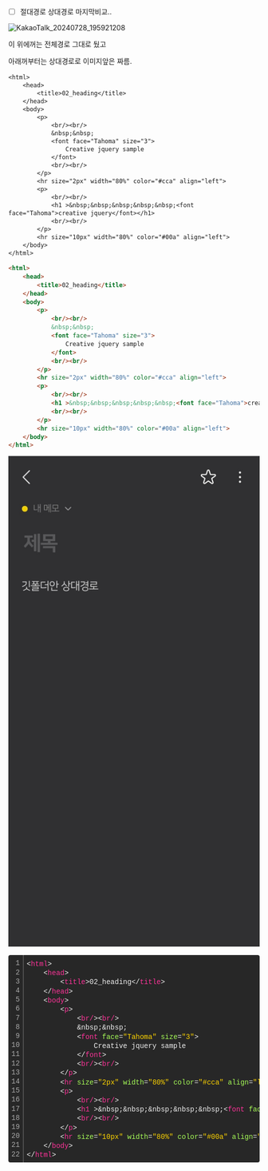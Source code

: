 - [ ] 절대경로 상대경로 마지막비교.. 




![KakaoTalk_20240728_195921208](C:\bmnbjo\bmnbjo-github-blog\bmnbjo.github.io\images\2024-07-28-img\KakaoTalk_20240728_195921208.jpg)



이 위에꺼는 전체경로 그대로 뒀고 

아래꺼부터는 상대경로로 이미지앞은 짜름.



```
<html>
    <head>
        <title>02_heading</title>
    </head>
    <body>
        <p>
            <br/><br/>
            &nbsp;&nbsp;
            <font face="Tahoma" size="3">
                Creative jquery sample
            </font> 
            <br/><br/>
        </p>
        <hr size="2px" width="80%" color="#cca" align="left">
        <p>
            <br/><br/>
            <h1 >&nbsp;&nbsp;&nbsp;&nbsp;&nbsp;<font face="Tahoma">creative jquery</font></h1>
            <br/><br/>
        </p>
        <hr size="10px" width="80%" color="#00a" align="left">
    </body>
</html>
```



```HTML
<html>
    <head>
        <title>02_heading</title>
    </head>
    <body>
        <p>
            <br/><br/>
            &nbsp;&nbsp;
            <font face="Tahoma" size="3">
                Creative jquery sample
            </font> 
            <br/><br/>
        </p>
        <hr size="2px" width="80%" color="#cca" align="left">
        <p>
            <br/><br/>
            <h1 >&nbsp;&nbsp;&nbsp;&nbsp;&nbsp;<font face="Tahoma">creative jquery</font></h1>
            <br/><br/>
        </p>
        <hr size="10px" width="80%" color="#00a" align="left">
    </body>
</html>
```

![KakaoTalk_20240728_195921208_01](\images\2024-07-28-img\KakaoTalk_20240728_195921208_01.jpg)





<div class="colorscripter-code" style="color:#f0f0f0;font-family:Consolas, 'Liberation Mono', Menlo, Courier, monospace !important; position:relative !important;overflow:auto"><table class="colorscripter-code-table" style="margin:0;padding:0;border:none;background-color:#272727;border-radius:4px;" cellspacing="0" cellpadding="0"><tr><td style="padding:6px;border-right:2px solid #4f4f4f"><div style="margin:0;padding:0;word-break:normal;text-align:right;color:#aaa;font-family:Consolas, 'Liberation Mono', Menlo, Courier, monospace !important;line-height:130%"><div style="line-height:130%">1</div><div style="line-height:130%">2</div><div style="line-height:130%">3</div><div style="line-height:130%">4</div><div style="line-height:130%">5</div><div style="line-height:130%">6</div><div style="line-height:130%">7</div><div style="line-height:130%">8</div><div style="line-height:130%">9</div><div style="line-height:130%">10</div><div style="line-height:130%">11</div><div style="line-height:130%">12</div><div style="line-height:130%">13</div><div style="line-height:130%">14</div><div style="line-height:130%">15</div><div style="line-height:130%">16</div><div style="line-height:130%">17</div><div style="line-height:130%">18</div><div style="line-height:130%">19</div><div style="line-height:130%">20</div><div style="line-height:130%">21</div><div style="line-height:130%">22</div></div></td><td style="padding:6px 0;text-align:left"><div style="margin:0;padding:0;color:#f0f0f0;font-family:Consolas, 'Liberation Mono', Menlo, Courier, monospace !important;line-height:130%"><div style="padding:0 6px; white-space:pre; line-height:130%"><span style="color:#f0f0f0">&lt;</span><span style="color:#ff3399">html</span><span style="color:#f0f0f0">&gt;</span></div><div style="padding:0 6px; white-space:pre; line-height:130%">&nbsp;&nbsp;&nbsp;&nbsp;<span style="color:#f0f0f0">&lt;</span><span style="color:#ff3399">head</span><span style="color:#f0f0f0">&gt;</span></div><div style="padding:0 6px; white-space:pre; line-height:130%">&nbsp;&nbsp;&nbsp;&nbsp;&nbsp;&nbsp;&nbsp;&nbsp;<span style="color:#f0f0f0">&lt;</span><span style="color:#ff3399">title</span><span style="color:#f0f0f0">&gt;</span>02_heading<span style="color:#f0f0f0">&lt;</span><span style="color:#f0f0f0">/</span><span style="color:#ff3399">title</span><span style="color:#f0f0f0">&gt;</span></div><div style="padding:0 6px; white-space:pre; line-height:130%">&nbsp;&nbsp;&nbsp;&nbsp;<span style="color:#f0f0f0">&lt;</span><span style="color:#f0f0f0">/</span><span style="color:#ff3399">head</span><span style="color:#f0f0f0">&gt;</span></div><div style="padding:0 6px; white-space:pre; line-height:130%">&nbsp;&nbsp;&nbsp;&nbsp;<span style="color:#f0f0f0">&lt;</span><span style="color:#ff3399">body</span><span style="color:#f0f0f0">&gt;</span></div><div style="padding:0 6px; white-space:pre; line-height:130%">&nbsp;&nbsp;&nbsp;&nbsp;&nbsp;&nbsp;&nbsp;&nbsp;<span style="color:#f0f0f0">&lt;</span><span style="color:#ff3399">p</span><span style="color:#f0f0f0">&gt;</span></div><div style="padding:0 6px; white-space:pre; line-height:130%">&nbsp;&nbsp;&nbsp;&nbsp;&nbsp;&nbsp;&nbsp;&nbsp;&nbsp;&nbsp;&nbsp;&nbsp;<span style="color:#f0f0f0">&lt;</span><span style="color:#ff3399">br/</span><span style="color:#f0f0f0">&gt;</span><span style="color:#f0f0f0">&lt;</span><span style="color:#ff3399">br/</span><span style="color:#f0f0f0">&gt;</span></div><div style="padding:0 6px; white-space:pre; line-height:130%">&nbsp;&nbsp;&nbsp;&nbsp;&nbsp;&nbsp;&nbsp;&nbsp;&nbsp;&nbsp;&nbsp;&nbsp;&amp;nbsp;&amp;nbsp;</div><div style="padding:0 6px; white-space:pre; line-height:130%">&nbsp;&nbsp;&nbsp;&nbsp;&nbsp;&nbsp;&nbsp;&nbsp;&nbsp;&nbsp;&nbsp;&nbsp;<span style="color:#f0f0f0">&lt;</span><span style="color:#ff3399">font</span>&nbsp;<span style="color:#a8ff58">face</span>=<span style="color:#ffd500">"Tahoma"</span><span style="color:#a8ff58"></span>&nbsp;<span style="color:#a8ff58">size</span>=<span style="color:#ffd500">"3"</span><span style="color:#a8ff58"></span><span style="color:#f0f0f0">&gt;</span></div><div style="padding:0 6px; white-space:pre; line-height:130%">&nbsp;&nbsp;&nbsp;&nbsp;&nbsp;&nbsp;&nbsp;&nbsp;&nbsp;&nbsp;&nbsp;&nbsp;&nbsp;&nbsp;&nbsp;&nbsp;Creative&nbsp;jquery&nbsp;sample</div><div style="padding:0 6px; white-space:pre; line-height:130%">&nbsp;&nbsp;&nbsp;&nbsp;&nbsp;&nbsp;&nbsp;&nbsp;&nbsp;&nbsp;&nbsp;&nbsp;<span style="color:#f0f0f0">&lt;</span><span style="color:#f0f0f0">/</span><span style="color:#ff3399">font</span><span style="color:#f0f0f0">&gt;</span>&nbsp;</div><div style="padding:0 6px; white-space:pre; line-height:130%">&nbsp;&nbsp;&nbsp;&nbsp;&nbsp;&nbsp;&nbsp;&nbsp;&nbsp;&nbsp;&nbsp;&nbsp;<span style="color:#f0f0f0">&lt;</span><span style="color:#ff3399">br/</span><span style="color:#f0f0f0">&gt;</span><span style="color:#f0f0f0">&lt;</span><span style="color:#ff3399">br/</span><span style="color:#f0f0f0">&gt;</span></div><div style="padding:0 6px; white-space:pre; line-height:130%">&nbsp;&nbsp;&nbsp;&nbsp;&nbsp;&nbsp;&nbsp;&nbsp;<span style="color:#f0f0f0">&lt;</span><span style="color:#f0f0f0">/</span><span style="color:#ff3399">p</span><span style="color:#f0f0f0">&gt;</span></div><div style="padding:0 6px; white-space:pre; line-height:130%">&nbsp;&nbsp;&nbsp;&nbsp;&nbsp;&nbsp;&nbsp;&nbsp;<span style="color:#f0f0f0">&lt;</span><span style="color:#ff3399">hr</span>&nbsp;<span style="color:#a8ff58">size</span>=<span style="color:#ffd500">"2px"</span><span style="color:#a8ff58"></span>&nbsp;<span style="color:#a8ff58">width</span>=<span style="color:#ffd500">"80%"</span><span style="color:#a8ff58"></span>&nbsp;<span style="color:#a8ff58">color</span>=<span style="color:#ffd500">"#cca"</span><span style="color:#a8ff58"></span>&nbsp;<span style="color:#a8ff58">align</span>=<span style="color:#ffd500">"left"</span><span style="color:#a8ff58"></span><span style="color:#f0f0f0">&gt;</span></div><div style="padding:0 6px; white-space:pre; line-height:130%">&nbsp;&nbsp;&nbsp;&nbsp;&nbsp;&nbsp;&nbsp;&nbsp;<span style="color:#f0f0f0">&lt;</span><span style="color:#ff3399">p</span><span style="color:#f0f0f0">&gt;</span></div><div style="padding:0 6px; white-space:pre; line-height:130%">&nbsp;&nbsp;&nbsp;&nbsp;&nbsp;&nbsp;&nbsp;&nbsp;&nbsp;&nbsp;&nbsp;&nbsp;<span style="color:#f0f0f0">&lt;</span><span style="color:#ff3399">br/</span><span style="color:#f0f0f0">&gt;</span><span style="color:#f0f0f0">&lt;</span><span style="color:#ff3399">br/</span><span style="color:#f0f0f0">&gt;</span></div><div style="padding:0 6px; white-space:pre; line-height:130%">&nbsp;&nbsp;&nbsp;&nbsp;&nbsp;&nbsp;&nbsp;&nbsp;&nbsp;&nbsp;&nbsp;&nbsp;<span style="color:#f0f0f0">&lt;</span><span style="color:#ff3399">h1</span>&nbsp;<span style="color:#a8ff58"></span><span style="color:#f0f0f0">&gt;</span>&amp;nbsp;&amp;nbsp;&amp;nbsp;&amp;nbsp;&amp;nbsp;<span style="color:#f0f0f0">&lt;</span><span style="color:#ff3399">font</span>&nbsp;<span style="color:#a8ff58">face</span>=<span style="color:#ffd500">"Tahoma"</span><span style="color:#a8ff58"></span><span style="color:#f0f0f0">&gt;</span>creative&nbsp;jquery<span style="color:#f0f0f0">&lt;</span><span style="color:#f0f0f0">/</span><span style="color:#ff3399">font</span><span style="color:#f0f0f0">&gt;</span><span style="color:#f0f0f0">&lt;</span><span style="color:#f0f0f0">/</span><span style="color:#ff3399">h1</span><span style="color:#f0f0f0">&gt;</span></div><div style="padding:0 6px; white-space:pre; line-height:130%">&nbsp;&nbsp;&nbsp;&nbsp;&nbsp;&nbsp;&nbsp;&nbsp;&nbsp;&nbsp;&nbsp;&nbsp;<span style="color:#f0f0f0">&lt;</span><span style="color:#ff3399">br/</span><span style="color:#f0f0f0">&gt;</span><span style="color:#f0f0f0">&lt;</span><span style="color:#ff3399">br/</span><span style="color:#f0f0f0">&gt;</span></div><div style="padding:0 6px; white-space:pre; line-height:130%">&nbsp;&nbsp;&nbsp;&nbsp;&nbsp;&nbsp;&nbsp;&nbsp;<span style="color:#f0f0f0">&lt;</span><span style="color:#f0f0f0">/</span><span style="color:#ff3399">p</span><span style="color:#f0f0f0">&gt;</span></div><div style="padding:0 6px; white-space:pre; line-height:130%">&nbsp;&nbsp;&nbsp;&nbsp;&nbsp;&nbsp;&nbsp;&nbsp;<span style="color:#f0f0f0">&lt;</span><span style="color:#ff3399">hr</span>&nbsp;<span style="color:#a8ff58">size</span>=<span style="color:#ffd500">"10px"</span><span style="color:#a8ff58"></span>&nbsp;<span style="color:#a8ff58">width</span>=<span style="color:#ffd500">"80%"</span><span style="color:#a8ff58"></span>&nbsp;<span style="color:#a8ff58">color</span>=<span style="color:#ffd500">"#00a"</span><span style="color:#a8ff58"></span>&nbsp;<span style="color:#a8ff58">align</span>=<span style="color:#ffd500">"left"</span><span style="color:#a8ff58"></span><span style="color:#f0f0f0">&gt;</span></div><div style="padding:0 6px; white-space:pre; line-height:130%">&nbsp;&nbsp;&nbsp;&nbsp;<span style="color:#f0f0f0">&lt;</span><span style="color:#f0f0f0">/</span><span style="color:#ff3399">body</span><span style="color:#f0f0f0">&gt;</span></div><div style="padding:0 6px; white-space:pre; line-height:130%"><span style="color:#f0f0f0">&lt;</span><span style="color:#f0f0f0">/</span><span style="color:#ff3399">html</span><span style="color:#f0f0f0">&gt;</span></div></div><div style="text-align:right;margin-top:-13px;margin-right:5px;font-size:9px;font-style:italic"><a href="http://colorscripter.com/info#e" target="_blank" style="color:#4f4f4ftext-decoration:none">Colored by Color Scripter</a></div></td><td style="vertical-align:bottom;padding:0 2px 4px 0"><a href="http://colorscripter.com/info#e" target="_blank" style="text-decoration:none;color:white"><span style="font-size:9px;word-break:normal;background-color:#4f4f4f;color:white;border-radius:10px;padding:1px">cs</span></a></td></tr></table></div>